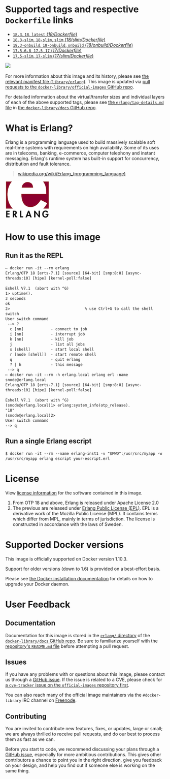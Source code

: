 # Supported tags and respective `Dockerfile` links

-	[`18.3`, `18`, `latest` (*18/Dockerfile*)](https://github.com/c0b/docker-erlang-otp/blob/51abbae231cf3f666d0c4d2a41568a57153443cc/18/Dockerfile)
-	[`18.3-slim`, `18-slim`, `slim` (*18/slim/Dockerfile*)](https://github.com/c0b/docker-erlang-otp/blob/51abbae231cf3f666d0c4d2a41568a57153443cc/18/slim/Dockerfile)
-	[`18.3-onbuild`, `18-onbuild`, `onbuild` (*18/onbuild/Dockerfile*)](https://github.com/c0b/docker-erlang-otp/blob/51abbae231cf3f666d0c4d2a41568a57153443cc/18/onbuild/Dockerfile)
-	[`17.5.6.8`, `17.5`, `17` (*17/Dockerfile*)](https://github.com/c0b/docker-erlang-otp/blob/7b450cd7f43203d34c10ae0d35e9f8ea67257415/17/Dockerfile)
-	[`17.5-slim`, `17-slim` (*17/slim/Dockerfile*)](https://github.com/c0b/docker-erlang-otp/blob/7b450cd7f43203d34c10ae0d35e9f8ea67257415/17/slim/Dockerfile)

[![](https://badge.imagelayers.io/erlang:latest.svg)](https://imagelayers.io/?images=erlang:18.3,erlang:18.3-slim,erlang:18.3-onbuild,erlang:17.5.6.8,erlang:17.5-slim)

For more information about this image and its history, please see [the relevant manifest file (`library/erlang`)](https://github.com/docker-library/official-images/blob/master/library/erlang). This image is updated via [pull requests to the `docker-library/official-images` GitHub repo](https://github.com/docker-library/official-images/pulls?q=label%3Alibrary%2Ferlang).

For detailed information about the virtual/transfer sizes and individual layers of each of the above supported tags, please see [the `erlang/tag-details.md` file](https://github.com/docker-library/docs/blob/master/erlang/tag-details.md) in [the `docker-library/docs` GitHub repo](https://github.com/docker-library/docs).

# What is Erlang?

Erlang is a programming language used to build massively scalable soft real-time systems with requirements on high availability. Some of its uses are in telecoms, banking, e-commerce, computer telephony and instant messaging. Erlang's runtime system has built-in support for concurrency, distribution and fault tolerance.

> [wikipedia.org/wiki/Erlang_(programming_language)](https://en.wikipedia.org/wiki/Erlang_%28programming_language%29)

![logo](https://raw.githubusercontent.com/docker-library/docs/4144083772e02655d41aa10d6467aaf1e99fa77b/erlang/logo.png)

# How to use this image

## Run it as the REPL

```console
➸ docker run -it --rm erlang
Erlang/OTP 18 [erts-7.1] [source] [64-bit] [smp:8:8] [async-threads:10] [hipe] [kernel-poll:false]

Eshell V7.1  (abort with ^G)
1> uptime().
3 seconds
ok
2>                                 % use Ctrl+G to call the shell switch
User switch command
 --> ?
  c [nn]            - connect to job
  i [nn]            - interrupt job
  k [nn]            - kill job
  j                 - list all jobs
  s [shell]         - start local shell
  r [node [shell]]  - start remote shell
  q                 - quit erlang
  ? | h             - this message
 --> q
➸ docker run -it --rm -h erlang.local erlang erl -name snode@erlang.local
Erlang/OTP 18 [erts-7.1] [source] [64-bit] [smp:8:8] [async-threads:10] [hipe] [kernel-poll:false]

Eshell V7.1  (abort with ^G)
(snode@erlang.local)1> erlang:system_info(otp_release).
"18"
(snode@erlang.local)2>
User switch command
--> q
```

## Run a single Erlang escript

```console
$ docker run -it --rm --name erlang-inst1 -v "$PWD":/usr/src/myapp -w /usr/src/myapp erlang escript your-escript.erl
```

# License

View [license information](http://www.erlang.org/about.html) for the software contained in this image.

1.	From OTP 18 and above, Erlang is released under Apache License 2.0
2.	The previous are released under [Erlang Public License (EPL)](http://www.erlang.org/EPLICENSE). EPL is a derivative work of the Mozilla Public License (MPL). It contains terms which differ from MPL, mainly in terms of jurisdiction. The license is constructed in accordance with the laws of Sweden.

# Supported Docker versions

This image is officially supported on Docker version 1.10.3.

Support for older versions (down to 1.6) is provided on a best-effort basis.

Please see [the Docker installation documentation](https://docs.docker.com/installation/) for details on how to upgrade your Docker daemon.

# User Feedback

## Documentation

Documentation for this image is stored in the [`erlang/` directory](https://github.com/docker-library/docs/tree/master/erlang) of the [`docker-library/docs` GitHub repo](https://github.com/docker-library/docs). Be sure to familiarize yourself with the [repository's `README.md` file](https://github.com/docker-library/docs/blob/master/README.md) before attempting a pull request.

## Issues

If you have any problems with or questions about this image, please contact us through a [GitHub issue](https://github.com/c0b/docker-erlang-otp/issues). If the issue is related to a CVE, please check for [a `cve-tracker` issue on the `official-images` repository first](https://github.com/docker-library/official-images/issues?q=label%3Acve-tracker).

You can also reach many of the official image maintainers via the `#docker-library` IRC channel on [Freenode](https://freenode.net).

## Contributing

You are invited to contribute new features, fixes, or updates, large or small; we are always thrilled to receive pull requests, and do our best to process them as fast as we can.

Before you start to code, we recommend discussing your plans through a [GitHub issue](https://github.com/c0b/docker-erlang-otp/issues), especially for more ambitious contributions. This gives other contributors a chance to point you in the right direction, give you feedback on your design, and help you find out if someone else is working on the same thing.

